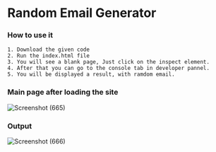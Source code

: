 # Random Email Generator
### How to use it
```
1. Download the given code
2. Run the index.html file
3. You will see a blank page, Just click on the inspect element.
4. After that you can go to the console tab in developer pannel.
5. You will be displayed a result, with ramdom email.
```
### Main page after loading the site
![Screenshot (665)](https://user-images.githubusercontent.com/61947484/107920782-80fef400-6f93-11eb-8042-a9bd0179e902.png)

### Output
![Screenshot (666)](https://user-images.githubusercontent.com/61947484/107920805-8c521f80-6f93-11eb-9229-a66099366f50.png)